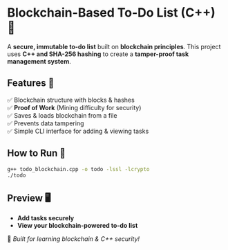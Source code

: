 # Blockchain-Based To-Do List (C++) 🚀

A **secure, immutable to-do list** built on **blockchain principles**. This project uses **C++ and SHA-256 hashing** to create a **tamper-proof task management system**.

## Features 🌟
✅ Blockchain structure with blocks & hashes  
✅ **Proof of Work** (Mining difficulty for security)  
✅ Saves & loads blockchain from a file  
✅ Prevents data tampering  
✅ Simple CLI interface for adding & viewing tasks  

## How to Run 🚀
```sh
g++ todo_blockchain.cpp -o todo -lssl -lcrypto
./todo
```

## Preview 🖥️
- **Add tasks securely**  
- **View your blockchain-powered to-do list**  

📌 *Built for learning blockchain & C++ security!*  
